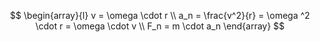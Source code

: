 $$
\begin{array}{l}
v = \omega \cdot r \\
a_n = \frac{v^2}{r} = \omega ^2 \cdot r = \omega \cdot v \\
F_n = m \cdot a_n
\end{array}
$$